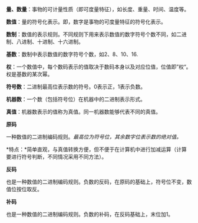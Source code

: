 **量、数量**：事物的可计量性质（即可度量特征），如长度、重量、时间、温度等。

**数值**：量的符号化表示。即，数字是事物的可度量特征的符号化表示。

**数制**：数值的表示规则。不同规则下用来表示数值的数字符号个数不同，如二进制、八进制、十进制、十六进制。

**基数**：数制中表示数值的数字符号个数，如2、8、10、16.

**权**：一个数值中，每个数码表示的值取决于数码本身以及对应位值，位值即”权“。权是基数的某次幂。

**符号数**：二进制最高位表示数的符号。0表示正，1表示负数。

**机器数**：一个数（包括符号位）在机器中的二进制表示形式。

**真值**：机器数表示的值称为真值。同一机器数能够代表不同的真值。



**原码**

一种数值的二进制编码规则。*最高位为符号位，其余数字位表示数的绝对值。*

*特点：*简单直观，与真值转换方便，但不便于在计算机中进行加减运算（计算要进行符号判断，不同情况采用不同方法）。

**反码**

也是一种数值的二进制编码规则。负数的反码，在原码的基础上，符号位不变，数值位按位取反。

**补码**

也是一种数值的二进制编码规则。负数的补码，在反码基础上，末位加1。